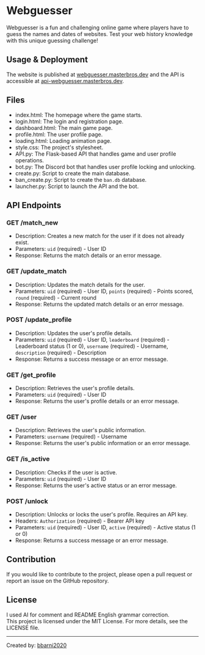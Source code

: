# Webguesser

Webguesser is a fun and challenging online game where players have to guess the names and dates of websites. Test your web history knowledge with this unique guessing challenge!


## Usage & Deployment

The website is published at [webguesser.masterbros.dev](https://webguesser.masterbros.dev) and the API is accessible at [api-webguesser.masterbros.dev](https://api-webguesser.masterbros.dev).

## Files

- index.html: The homepage where the game starts.
- login.html: The login and registration page.
- dashboard.html: The main game page.
- profile.html: The user profile page.
- loading.html: Loading animation page.
- style.css: The project's stylesheet.
- API.py: The Flask-based API that handles game and user profile operations.
- bot.py: The Discord bot that handles user profile locking and unlocking.
- create.py: Script to create the main database.
- ban_create.py: Script to create the `ban.db` database.
- launcher.py: Script to launch the API and the bot.

## API Endpoints

### GET /match_new
- Description: Creates a new match for the user if it does not already exist.
- Parameters: `uid` (required) - User ID
- Response: Returns the match details or an error message.

### GET /update_match
- Description: Updates the match details for the user.
- Parameters: `uid` (required) - User ID, `points` (required) - Points scored, `round` (required) - Current round
- Response: Returns the updated match details or an error message.

### POST /update_profile
- Description: Updates the user's profile details.
- Parameters: `uid` (required) - User ID, `leaderboard` (required) - Leaderboard status (1 or 0), `username` (required) - Username, `description` (required) - Description
- Response: Returns a success message or an error message.

### GET /get_profile
- Description: Retrieves the user's profile details.
- Parameters: `uid` (required) - User ID
- Response: Returns the user's profile details or an error message.

### GET /user
- Description: Retrieves the user's public information.
- Parameters: `username` (required) - Username
- Response: Returns the user's public information or an error message.

### GET /is_active
- Description: Checks if the user is active.
- Parameters: `uid` (required) - User ID
- Response: Returns the user's active status or an error message.

### POST /unlock
- Description: Unlocks or locks the user's profile. Requires an API key.
- Headers: `Authorization` (required) - Bearer API key
- Parameters: `uid` (required) - User ID, `active` (required) - Active status (1 or 0)
- Response: Returns a success message or an error message.

## Contribution

If you would like to contribute to the project, please open a pull request or report an issue on the GitHub repository.

## License


I used AI for comment and README English grammar correction.  
This project is licensed under the MIT License. For more details, see the LICENSE file.

---

Created by: [bbarni2020](https://github.com/bbarni2020)
